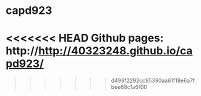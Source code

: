 # capd923
<<<<<<< HEAD
Github pages: http://http://40323248.github.io/capd923/
=======
>>>>>>> d499f2292cc95390aa61f18e6a7fbee68c1a6f00
